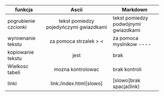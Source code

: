 

| funkcja        | Ascii           | Markdown |
| ------------- |:-------------:| ------------- |
| pogrubienie czcionki      | tekst pomiedzy pojedyńczymi gwiazdkami | tekst pomiedzy podwójnymi gwiazdkami |
|wyrownanie tekstu|za pomoca strzalek > <|za pomoca myslnikow ----|
|kopiowanie tekstu|jest|brak|
|Wielkosc tabeli|mozna kontrolowac|brak kontroli|
|linki|link:/index.html[slowo]|[slowo]brak spacja(link)|

